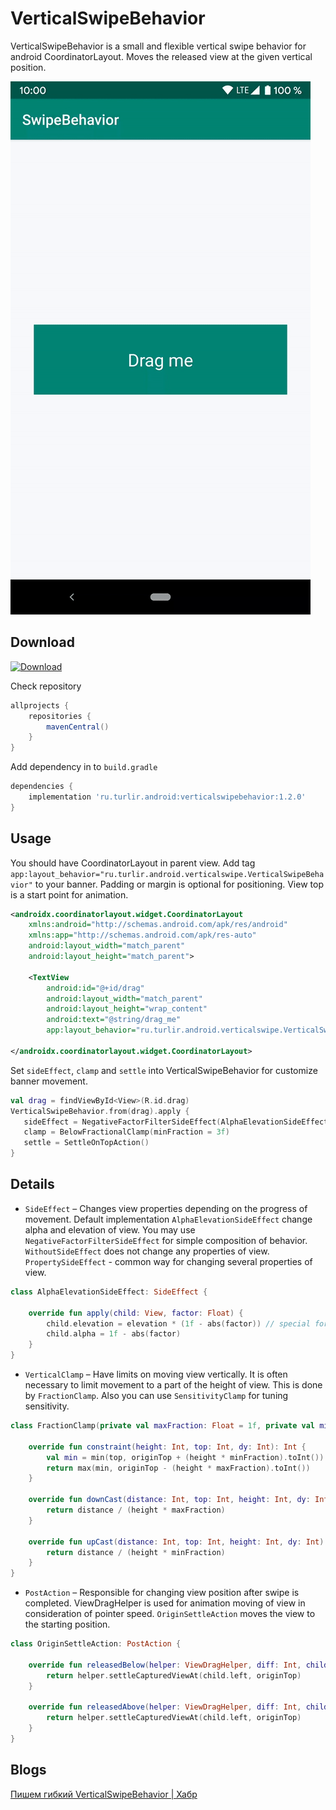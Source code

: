 VerticalSwipeBehavior
=====

VerticalSwipeBehavior is a small and flexible vertical swipe behavior for android CoordinatorLayout.
Moves the released view at the given vertical position.

![Example](/image/example.gif)

Download
--------

[ ![Download](https://img.shields.io/maven-central/v/ru.turlir.android/verticalswipebehavior) ](https://search.maven.org/artifact/ru.turlir.android/verticalswipebehavior)

Check repository

``` gradle
allprojects {
    repositories {
        mavenCentral()
    }
}
```

Add dependency in to `build.gradle`

``` gradle
dependencies {
    implementation 'ru.turlir.android:verticalswipebehavior:1.2.0'
}
```

Usage
--------

You should have CoordinatorLayout in parent view. Add tag
`app:layout_behavior="ru.turlir.android.verticalswipe.VerticalSwipeBehavior"` to your banner.
Padding or margin is optional for positioning. View top is a start point for animation.

``` xml
<androidx.coordinatorlayout.widget.CoordinatorLayout
    xmlns:android="http://schemas.android.com/apk/res/android"
    xmlns:app="http://schemas.android.com/apk/res-auto"
    android:layout_width="match_parent"
    android:layout_height="match_parent">

    <TextView
        android:id="@+id/drag"
        android:layout_width="match_parent"
        android:layout_height="wrap_content"
        android:text="@string/drag_me"
        app:layout_behavior="ru.turlir.android.verticalswipe.VerticalSwipeBehavior" />

</androidx.coordinatorlayout.widget.CoordinatorLayout>
```

Set `sideEffect`, `clamp` and `settle` into VerticalSwipeBehavior for customize banner movement.

``` kotlin
val drag = findViewById<View>(R.id.drag)
VerticalSwipeBehavior.from(drag).apply {
   sideEffect = NegativeFactorFilterSideEffect(AlphaElevationSideEffect())
   clamp = BelowFractionalClamp(minFraction = 3f)
   settle = SettleOnTopAction()
}
```

Details
--------

* `SideEffect` – Changes view properties depending on the progress of movement.
Default implementation `AlphaElevationSideEffect` change alpha and elevation of view.
You may use `NegativeFactorFilterSideEffect` for simple composition of behavior.
`WithoutSideEffect` does not change any properties of view.
`PropertySideEffect` - common way for changing several properties of view.

``` kotlin
class AlphaElevationSideEffect: SideEffect {

    override fun apply(child: View, factor: Float) {
        child.elevation = elevation * (1f - abs(factor)) // special for elevation-aware view
        child.alpha = 1f - abs(factor)
    }
}
```

* `VerticalClamp` – Have limits on moving view vertically.
It is often necessary to limit movement to a part of the height of view.
This is done by `FractionClamp`. Also you can use `SensitivityClamp` for tuning sensitivity.

``` kotlin
class FractionClamp(private val maxFraction: Float = 1f, private val minFraction: Float = 1f): VerticalClamp {

    override fun constraint(height: Int, top: Int, dy: Int): Int {
        val min = min(top, originTop + (height * minFraction).toInt())
        return max(min, originTop - (height * maxFraction).toInt())
    }

    override fun downCast(distance: Int, top: Int, height: Int, dy: Int): Float {
        return distance / (height * maxFraction)
    }

    override fun upCast(distance: Int, top: Int, height: Int, dy: Int): Float {
        return distance / (height * minFraction)
    }
}
```

* `PostAction` – Responsible for changing view position after swipe is completed.
ViewDragHelper is used for animation moving of view  in consideration of pointer speed.
`OriginSettleAction` moves the view to the starting position.

``` kotlin
class OriginSettleAction: PostAction {

    override fun releasedBelow(helper: ViewDragHelper, diff: Int, child: View): Boolean {
        return helper.settleCapturedViewAt(child.left, originTop)
    }

    override fun releasedAbove(helper: ViewDragHelper, diff: Int, child: View): Boolean {
        return helper.settleCapturedViewAt(child.left, originTop)
    }
}
```

Blogs
--------

[Пишем гибкий VerticalSwipeBehavior | Хабр](https://habr.com/ru/post/481910/)


